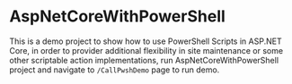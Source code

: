 # AspNetCoreWithPowerShell
This is a demo project to show how to use PowerShell Scripts in ASP.NET Core, in order to provider additional flexibility in site maintenance or some other scriptable action implementations, run AspNetCoreWithPowerShell project and navigate to `/CallPwshDemo` page to run demo.
